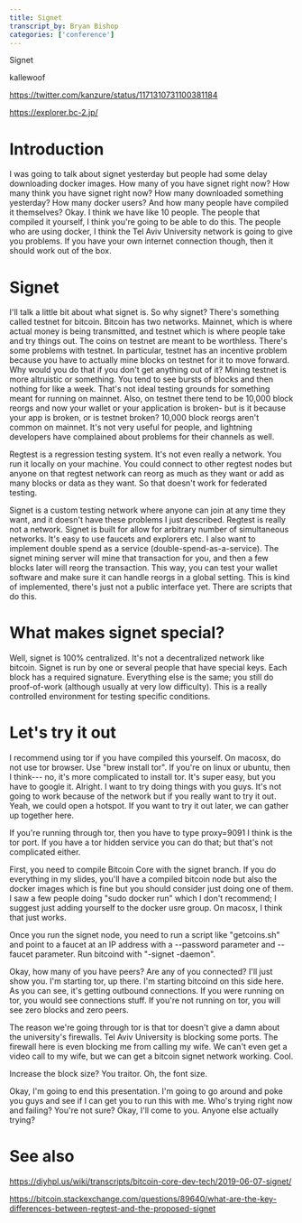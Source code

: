 ```yaml
---
title: Signet
transcript_by: Bryan Bishop
categories: ['conference']
---
```


Signet

kallewoof

<https://twitter.com/kanzure/status/1171310731100381184>

<https://explorer.bc-2.jp/>

# Introduction

I was going to talk about signet yesterday but people had some delay downloading docker images. How many of you have signet right now? How many think you have signet right now? How many downloaded something yesterday? How many docker users? And how many people have compiled it themselves? Okay. I think we have like 10 people. The people that compiled it yourself, I think you're going to be able to do this. The people who are using docker, I think the Tel Aviv University network is going to give you problems. If you have your own internet connection though, then it should work out of the box.

# Signet

I'll talk a little bit about what signet is. So why signet? There's something called testnet for bitcoin. Bitcoin has two networks. Mainnet, which is where actual money is being transmitted, and testnet which is where people take and try things out. The coins on testnet are meant to be worthless. There's some problems with testnet. In particular, testnet has an incentive problem because you have to actually mine blocks on testnet for it to move forward. Why would you do that if you don't get anything out of it? Mining testnet is more altruistic or something. You tend to see bursts of blocks and then nothing for like a week. That's not ideal testing grounds for something meant for running on mainnet. Also, on testnet there tend to be 10,000 block reorgs and now your wallet or your application is broken- but is it because your app is broken, or is testnet broken? 10,000 block reorgs aren't common on mainnet. It's not very useful for people, and lightning developers have complained about problems for their channels as well.

Regtest is a regression testing system. It's not even really a network. You run it locally on your machine. You could connect to other regtest nodes but anyone on that regtest network can reorg as much as they want or add as many blocks or data as they want. So that doesn't work for federated testing.

Signet is a custom testing network where anyone can join at any time they want, and it doesn't have these problems I just described. Regtest is really not a network. Signet is built for allow for arbitrary number of simultaneous networks. It's easy to use faucets and explorers etc. I also want to implement double spend as a service (double-spend-as-a-service). The signet mining server will mine that transaction for you, and then a few blocks later will reorg the transaction. This way, you can test your wallet software and make sure it can handle reorgs in a global setting. This is kind of implemented, there's just not a public interface yet. There are scripts that do this.

# What makes signet special?

Well, signet is 100% centralized. It's not a decentralized network like bitcoin. Signet is run by one or several people that have special keys. Each block has a required signature. Everything else is the same; you still do proof-of-work (although usually at very low difficulty). This is a really controlled environment for testing specific conditions.

# Let's try it out

I recommend using tor if you have compiled this yourself. On macosx, do not use tor browser. Use "brew install tor". If you're on linux or ubuntu, then I think--- no, it's more complicated to install tor. It's super easy, but you have to google it. Alright. I want to try doing things with you guys. It's not going to work because of the network but if you really want to try it out. Yeah, we could open a hotspot. If you want to try it out later, we can gather up together here.

If you're running through tor, then you have to type proxy=9091 I think is the tor port. If you have a tor hidden service you can do that; but that's not complicated either.

First, you need to compile Bitcoin Core with the signet branch. If you do everything in my slides, you'll have a compiled bitcoin node but also the docker images which is fine but you should consider just doing one of them. I saw a few people doing "sudo docker run" which I don't recommend; I suggest just adding yourself to the docker usre group. On macosx, I think that just works.

Once you run the signet node, you need to run a script like "getcoins.sh" and point to a faucet at an IP address with a --password parameter and --faucet parameter. Run bitcoind with "-signet -daemon".

Okay, how many of you have peers? Are any of you connected? I'll just show you. I'm starting tor, up there. I'm starting bitcoind on this side here. As you can see, it's getting outbound connections. If you were running on tor, you would see connections stuff. If you're not running on tor, you will see zero blocks and zero peers.

The reason we're going through tor is that tor doesn't give a damn about the university's firewalls. Tel Aviv University is blocking some ports. The firewall here is even blocking me from calling my wife. We can't even get a video call to my wife, but we can get a bitcoin signet network working. Cool.

Increase the block size? You traitor. Oh, the font size.

Okay, I'm going to end this presentation. I'm going to go around and poke you guys and see if I can get you to run this with me. Who's trying right now and failing? You're not sure? Okay, I'll come to you. Anyone else actually trying?

# See also

<https://diyhpl.us/wiki/transcripts/bitcoin-core-dev-tech/2019-06-07-signet/>

<https://bitcoin.stackexchange.com/questions/89640/what-are-the-key-differences-between-regtest-and-the-proposed-signet>


